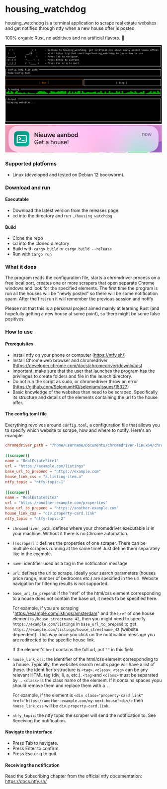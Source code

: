 # housing_watchdog
housing_watchdog is a terminal application to scrape real estate websites and get notified through ntfy when a new house offer is posted. 

100% organic Rust, no additives and no artificial flavors. :crab:

![Alt text](/house_watchdog_screenshot.png?raw=true)
![Alt text](/notification_screenshot.jpeg?raw=true)

### Supported platforms
- Linux (developed and tested on Debian 12 bookworm).

### Download and run
#### Executable
- Download the latest version from the releases page.
- cd into the directory and run `./housing_watchdog`

#### Build
- Clone the repo 
- cd into the cloned directory
- Build with `cargo build` or `cargo build --release`
- Run with `cargo run` 

### What it does
The program reads the configuration file, starts a chromdriver process on a free local port, creates one or more scrapers that open separate Chrome windows and look for the specified elements.
The first time the program is run all the houses will be "newly posted" so there will be some notification spam.
After the first run it will remember the previous session and notify 

Please not that this is a personal project aimed mainly at learning Rust (and hopefully getting a new house at some point), so there might be some false positives.

### How to use
#### Prerequisites
- Install ntfy on your phone or computer (https://ntfy.sh/)
- Install Chrome web browser and chromedriver (https://developer.chrome.com/docs/chromedriver/downloads)
- Important: make sure that the user that launches the program has the privileges to create folders and file in the launch directory.
- Do not run the script as sudo, or chromedriver throw an error (https://github.com/SeleniumHQ/selenium/issues/15327)
- Basic knowledge of the websites than need to be scraped. Specifically its structure and details of the elements containing the url to the house offer.

#### The config.toml file
Everything revolves around `config.toml`, a configuration file that allows you to specify which website to scrape, how and where to notify. 
Here's an example:

```toml
chromedriver_path = "/home/username/Documents/chromedriver-linux64/chromedriver"

[[scraper]]
name = "RealEstateSite1"
url = "https://example.com/listings"
base_url_to_prepend = "https://example.com"
house_link_css = "a.listing-item.a"
ntfy_topic = "ntfy-topic-1"

[[scraper]]
name = "RealEstateSite2"
url = "https://another-example.com/properties"
base_url_to_prepend = "https://another-example.com"
house_link_css = "div.property-card.link"
ntfy_topic = "ntfy-topic-2"
```

- `chromedriver_path`: defines where your chromedriver executable is in your machine. Without it there is no Chrome automation.

- `[[scraper]]`: defines the properties of one scraper. There can be multiple scrapers running at the same time! Just define them separately like in the example.

- `name`: identifier used as a tag in the notification message

- `url`: defines the url to scrape. Ideally your search parameters (houses price range, number of bedrooms etc.) are specified in the url. Website navigation for filtering results is not supported.

- `base_url_to_prepend`: if the 'href' of the html/css element corresponding to a house does not contain the base url, it needs to be specified here.
  
  For example, if you are scraping "https://example.com/listings/amsterdam" and the `href` of one house element is `/house_streetname_42`, then you might need to specify 
  `https://example.com/listings` in `base_url_to_prepend` to get `https://example.com/listings/house_streetname_42` (website dependent). This way once you click on the notification
  message you are redirected to the specific house link.

  If the element's `href` contains the full url, put `""` in this field.

- `house_link_css`: the identifier of the html/css element corresponding to a house. Typically, the websites search results page will have a list of these.
the identifier's structure is `<tag>.<class>`. `<tag>` can be any relevant HTML tag (div, li, a, etc.). `<tag>`and `<class>` must be separated by `.`. 
`<class>` is the class name of the element. If it contains spaces yopu should remove them and replace them with a `.`. 

  For example, if the element is `<div class="property-card link" href="https://another-example.com/my-next-house"<div/>` then `house_link_css` will be `div.property-card.link`.

- `ntfy_topic`: the ntfy topic the scraper will send the notification to. See Receiving the notification.

#### Navigate the interface
- Press Tab to navigate.
- Press Enter to confirm.
- Press Esc or q to quit.

#### Receiving the notification
Read the Subscribing chapter from the official ntfy documentation: https://docs.ntfy.sh/
